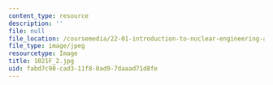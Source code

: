 ```yaml
---
content_type: resource
description: ''
file: null
file_location: /coursemedia/22-01-introduction-to-nuclear-engineering-and-ionizing-radiation-fall-2016/fabd7c90cad311f80ad97daaad71d8fe_1021F_2.jpg
file_type: image/jpeg
resourcetype: Image
title: 1021F_2.jpg
uid: fabd7c90-cad3-11f8-0ad9-7daaad71d8fe
---
```

